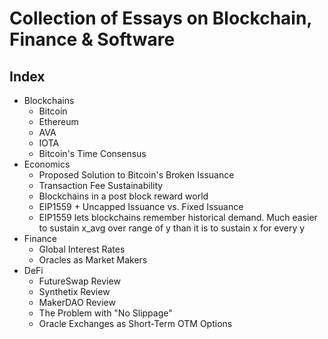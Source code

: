 # Collection of Essays on Blockchain, Finance & Software

## Index

 * Blockchains
   * Bitcoin
   * Ethereum
   * AVA
   * IOTA
   * Bitcoin's Time Consensus
  * Economics
    * Proposed Solution to Bitcoin's Broken Issuance
    * Transaction Fee Sustainability
    * Blockchains in a post block reward world
    * EIP1559 + Uncapped Issuance vs. Fixed Issuance
    * EIP1559 lets blockchains remember historical demand. Much easier to sustain x_avg over range of y than it is to sustain x for every y
  * Finance
    * Global Interest Rates
    * Oracles as Market Makers
  * DeFi
    * FutureSwap Review
    * Synthetix Review
    * MakerDAO Review
    * The Problem with "No Slippage"
    * Oracle Exchanges as Short-Term OTM Options